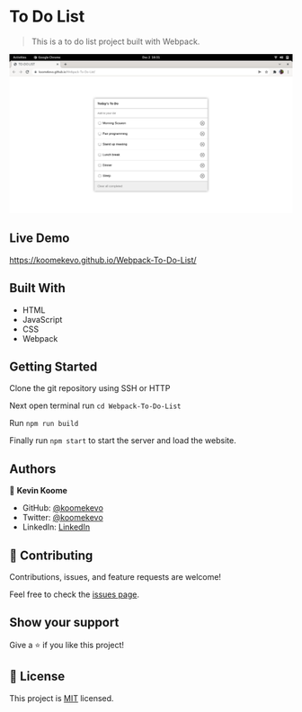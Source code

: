 [](https://img.shields.io/badge/Microverse-blueviolet)

# To Do List

> This is a to do list project built with Webpack.

![screenshot](./app_screenshot.png)

## Live Demo

https://koomekevo.github.io/Webpack-To-Do-List/

## Built With

- HTML
- JavaScript
- CSS
- Webpack

## Getting Started

Clone the git repository using SSH or HTTP

Next open terminal run `cd Webpack-To-Do-List`

Run `npm run build`

Finally run `npm start` to start the server and load the website.

## Authors

👤 **Kevin Koome**

- GitHub: [@koomekevo](https://github.com/koomekevo)
- Twitter: [@koomekevo](https://twitter.com/koomekevo)
- LinkedIn: [LinkedIn](https://ke.linkedin.com/in/kevin-koome-aab84186)

## 🤝 Contributing

Contributions, issues, and feature requests are welcome!

Feel free to check the [issues page](../../issues/).

## Show your support

Give a ⭐️ if you like this project!

## 📝 License

This project is [MIT](./MIT.md) licensed.